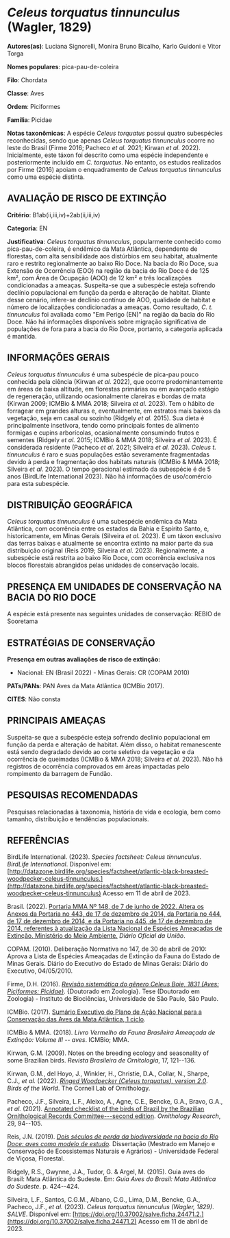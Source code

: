 # *Celeus torquatus tinnunculus* (Wagler, 1829)

**Autores(as)**: Luciana Signorelli, Monira Bruno Bicalho, Karlo Guidoni e Vitor Torga

**Nomes populares**: pica-pau-de-coleira

**Filo**: Chordata

**Classe**: Aves

**Ordem**: Piciformes

**Família**: Picidae

**Notas taxonômicas**: A espécie *Celeus torquatus* possui quatro subespécies reconhecidas, sendo que apenas *Celeus torquatus tinnunculus* ocorre no leste do Brasil (Firme 2016; Pacheco *et al.* 2021; Kirwan *et al.* 2022). Inicialmente, este táxon foi descrito como uma espécie independente e posteriormente incluído em *C. torquatus*. No entanto, os estudos realizados por Firme (2016) apoiam o enquadramento de *Celeus torquatus tinnunculus* como uma espécie distinta.

## AVALIAÇÃO DE RISCO DE EXTINÇÃO

**Critério**: B1ab(ii,iii,iv)+2ab(ii,iii,iv)

**Categoria**: EN

**Justificativa**: *Celeus torquatus tinnunculus*, popularmente conhecido como pica-pau-de-coleira, é endêmico da Mata Atlântica, dependente de florestas, com alta sensibilidade aos distúrbios em seu habitat, atualmente raro e restrito regionalmente ao baixo Rio Doce. Na bacia do Rio Doce, sua Extensão de Ocorrência (EOO) na região da bacia do Rio Doce é de 125 km², com Área de Ocupação (AOO) de 12 km² e três localizações condicionadas a ameaças. Suspeita-se que a subespécie esteja sofrendo declínio populacional em função da perda e alteração de habitat. Diante desse cenário, infere-se declínio contínuo de AOO, qualidade de habitat e número de localizações condicionadas a ameaças.  Como resultado, *C. t. tinnunculus* foi avaliada como "Em Perigo (EN)" na região da bacia do Rio Doce. Não há informações disponíveis sobre migração significativa de populações de fora para a bacia do Rio Doce, portanto, a categoria aplicada é mantida.

## INFORMAÇÕES GERAIS

*Celeus torquatus tinnunculus* é uma subespécie de pica-pau pouco conhecida pela ciência (Kirwan *et al.* 2022), que ocorre predominantemente em áreas de baixa altitude, em florestas primárias ou em avançado estágio de regeneração, utilizando ocasionalmente clareiras e bordas de mata (Kirwan 2009; ICMBio & MMA 2018; Silveira *et al.* 2023). Tem o hábito de forragear em grandes alturas e, eventualmente, em estratos mais baixos da vegetação, seja em casal ou sozinho (Ridgely *et al.* 2015). Sua dieta é principalmente insetívora, tendo como principais fontes de alimento formigas e cupins arborícolas, ocasionalmente consumindo frutos e sementes (Ridgely *et al.* 2015; ICMBio & MMA 2018; Silveira *et al.* 2023). É considerada residente (Pacheco *et al.* 2021; Silveira *et al.* 2023). *Celeus t. tinnunculus* é raro e suas populações estão severamente fragmentadas devido à perda e fragmentação dos habitats naturais (ICMBio & MMA 2018; Silveira *et al.* 2023). O tempo
geracional estimado da subespécie é de 5 anos (BirdLife International 2023). Não há informações de uso/comércio para esta subespécie.

## DISTRIBUIÇÃO GEOGRÁFICA

*Celeus torquatus tinnunculus* é uma subespécie endêmica da Mata Atlântica, com ocorrência entre os estados da Bahia e Espírito Santo, e, historicamente, em Minas Gerais (Silveira *et al.* 2023). É um táxon exclusivo das terras baixas e atualmente se encontra extinto na maior parte da sua distribuição original (Reis 2019; Silveira *et al.* 2023).  Regionalmente, a subespécie está restrita ao baixo Rio Doce, com ocorrência exclusiva nos blocos florestais abrangidos pelas unidades de conservação locais.

## PRESENÇA EM UNIDADES DE CONSERVAÇÃO NA BACIA DO RIO DOCE

A espécie está presente nas seguintes unidades de conservação: REBIO de Sooretama

## ESTRATÉGIAS DE CONSERVAÇÃO

**Presença em outras avaliações de risco de extinção:**

-   Nacional: EN (Brasil 2022) -   Minas Gerais: CR (COPAM 2010)

**PATs/PANs**: PAN Aves da Mata Atlântica (ICMBio 2017).

**CITES**: Não consta

## PRINCIPAIS AMEAÇAS

Suspeita-se que a subespécie esteja sofrendo declínio populacional em função da perda e alteração de habitat. Além disso, o habitat remanescente está sendo degradado devido ao corte seletivo da vegetação e da ocorrência de queimadas (ICMBio & MMA 2018; Silveira *et al.* 2023). Não há registros de ocorrência comprovados em áreas impactadas pelo rompimento da barragem de Fundão.

## PESQUISAS RECOMENDADAS

Pesquisas relacionadas à taxonomia, história de vida e ecologia, bem como tamanho, distribuição e tendências populacionais.

## REFERÊNCIAS

BirdLife International. (2023). *Species factsheet: Celeus tinnunculus*.  *BirdLife International*. Disponível em: [http://datazone.birdlife.org/species/factsheet/atlantic-black-breasted-woodpecker-celeus-tinnunculus.](http://datazone.birdlife.org/species/factsheet/atlantic-black-breasted-woodpecker-celeus-tinnunculus) Acesso em 11 de abril de 2023.

Brasil. (2022). [Portaria MMA Nº 148, de 7 de junho de 2022. Altera os Anexos da Portaria no 443, de 17 de dezembro de 2014, da Portaria no 444, de 17 de dezembro de 2014, e da Portaria no 445, de 17 de dezembro de 2014, referentes à atualização da Lista Nacional de Espécies Ameaçadas de Extinção. Ministério do Meio Ambiente.](https://in.gov.br/en/web/dou/-/portaria-mma-n-148-de-7-de-junho-de-2022-406272733) *Diário Oficial da União*.

COPAM. (2010). Deliberação Normativa no 147, de 30 de abril de 2010: Aprova a Lista de Espécies Ameaçadas de Extinção da Fauna do Estado de Minas Gerais. Diário do Executivo do Estado de Minas Gerais: Diário do Executivo, 04/05/2010.

Firme, D.H. (2016). [*Revisão sistemática do gênero Celeus Boie, 1831 (Aves: Piciformes: Picidae)*](https://doi.org/10.11606/T.41.2016.tde-15032016-162823).  {Doutorado em Zoologia}. Tese (Doutorado em Zoologia) - Instituto de Biociências, Universidade de São Paulo, São Paulo.

ICMBio. (2017). [Sumário Executivo do Plano de Ação Nacional para a Conservação das Aves da Mata Atlântica, 1 ciclo](https://www.gov.br/icmbio/pt-br/assuntos/biodiversidade/pan/pan-aves-da-mata-atlantica).

ICMBio & MMA. (2018). *Livro Vermelho da Fauna Brasileira Ameaçada de Extinção: Volume III -- aves*. ICMBio; MMA.

Kirwan, G.M. (2009). Notes on the breeding ecology and seasonality of some Brazilian birds. *Revista Brasileira de Ornitologia*, 17, 121--136.

Kirwan, G.M., del Hoyo, J., Winkler, H., Christie, D.A., Collar, N., Sharpe, C.J., *et al.* (2022). [*Ringed Woodpecker (Celeus torquatus), version 2.0*](https://doi.org/10.2173/bow.rinwoo1.02). *Birds of the World*. The Cornell Lab of Ornithology.

Pacheco, J.F., Silveira, L.F., Aleixo, A., Agne, C.E., Bencke, G.A., Bravo, G.A., *et al.* (2021). [Annotated checklist of the birds of Brazil by the Brazilian Ornithological Records Committee---second edition](https://doi.org/10.1007/s43388-021-00058-x). *Ornithology Research*, 29, 94--105.

Reis, J.N. (2019). [*Dois séculos de perda da biodiversidade na bacia do Rio Doce: aves como modelo de estudo*](https://locus.ufv.br//handle/123456789/27745). Dissertação (Mestrado em Manejo e Conservação de Ecossistemas Naturais e Agrários) - Universidade Federal de Viçosa, Florestal.

Ridgely, R.S., Gwynne, J.A., Tudor, G. & Argel, M. (2015). Guia aves do Brasil: Mata Atlântica do Sudeste. Em: *Guia Aves do Brasil: Mata Atlântica do Sudeste*. p. 424--424.

Silveira, L.F., Santos, C.G.M., Albano, C.G., Lima, D.M., Bencke, G.A., Pacheco, J.F., *et al.* (2023). *Celeus torquatus tinnunculus (Wagler, 1829)*. *SALVE*. Disponível em: [https://doi.org/10.37002/salve.ficha.24471.2.](https://doi.org/10.37002/salve.ficha.24471.2) Acesso em 11 de abril de 2023.
